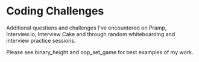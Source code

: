 # Coding Challenges

Additional questions and challenges I've encountered on Pramp, Interview.io, Interview Cake and through random whiteboarding and interview practice sessions.

Please see binary_height and oop_set_game for best examples of my work.
